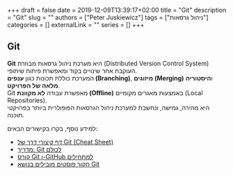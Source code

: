 +++
draft = false
date = 2019-12-09T13:39:17+02:00
title = "Git"
description = "Git"
slug = ""
authors = ["Peter Juskiewicz"]
tags = ["ניהול גרסאות"]
categories = []
externalLink = ""
series = []
+++

## Git

**Git** היא מערכת ניהול גרסאות מבוזרת (Distributed Version Control System) העוקבת אחר שינויים בקוד ומאפשרת פיתוח שיתופי.  
המערכת כוללת תכונות כגון **ענפים (Branching)**, **מיזוגים (Merging)** ו**היסטוריה מלאה של הפרויקט**.  
Git מאפשרת עבודה **לא מקוונת (Offline)** באמצעות מאגרים מקומיים (Local Repositories).  
היא מהירה, גמישה, ונחשבת למערכת ניהול הגרסאות הפופולרית ביותר בפרויקטי תוכנה.

למידע נוסף, בקרו בקישורים הבאים:

- [דף קיצורי דרך של Git (Cheat Sheet)](https://cs.fyi/guide/git-cheatsheet)
- [מדריך: Git לכולם](https://thenewstack.io/tutorial-git-for-absolutely-everyone/)
- [קורס Git ו-GitHub למתחילים](https://www.youtube.com/watch?v=SWYqp7iY_Tc)
- [חקור פוסטים מובילים בנושא Git](https://app.daily.dev/tags/git?ref=roadmapsh)
